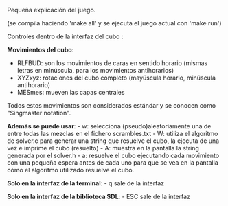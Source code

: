 Pequeña explicación del juego.

(se compila haciendo 'make all' y se ejecuta el juego actual con 'make run')

Controles dentro de la interfaz del cubo :

**Movimientos del cubo**:
* RLFBUD: son los movimientos de caras en sentido horario (mismas letras en minúscula, para los movimientos antihorarios)
* XYZxyz: rotaciones del cubo completo (mayúscula horario, minúscula antihorario)
* MESmes: mueven las capas centrales
	
Todos estos movimientos son considerados estándar y se conocen como "Singmaster notation".

**Además se puede usar**: 
	- w: selecciona (pseudo)aleatoriamente una de entre todas las mezclas en el fichero scrambles.txt
	- W: utiliza el algoritmo de solver.c para generar una string que resuelve el cubo, la ejecuta de una vez e imprime el cubo (resuelto)
	- A: muestra en la pantalla la string generada por el solver.h
	- a: resuelve el cubo ejecutando cada movimiento con una pequeña espera antes de cada uno para que se vea en la pantalla cómo el algoritmo utilizado resuelve el cubo.

**Solo en la interfaz de la terminal**:
	- q sale de la interfaz

**Solo en la interfaz de la biblioteca SDL**:
	-  ESC sale de la interfaz
